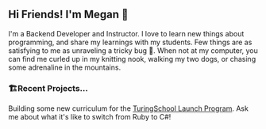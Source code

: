 ## Hi Friends! I'm Megan 👋

I'm a Backend Developer and Instructor.  I love to learn new things about programming, and share my learnings with my students.  Few things are as satisfying to me as unraveling a tricky bug 🐛.  When not at my computer, you can find me curled up in my knitting nook, walking my two dogs, or chasing some adrenaline in the mountains.

### 🏗️Recent Projects...
Building some new curriculum for the [TuringSchool Launch Program](https://github.com/turingschool/launch-curriculum).  Ask me about what it's like to switch from Ruby to C#!
